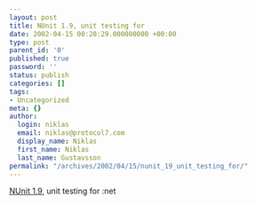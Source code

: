 ```yaml
---
layout: post
title: NUnit 1.9, unit testing for
date: 2002-04-15 00:20:29.000000000 +00:00
type: post
parent_id: '0'
published: true
password: ''
status: publish
categories: []
tags:
- Uncategorized
meta: {}
author:
  login: niklas
  email: niklas@protocol7.com
  display_name: Niklas
  first_name: Niklas
  last_name: Gustavsson
permalink: "/archives/2002/04/15/nunit_19_unit_testing_for/"
---
```

[NUnit 1.9](http://nunit.sourceforge.net/), unit testing for :net

